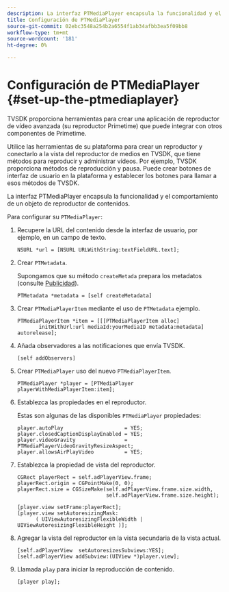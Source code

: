 ```yaml
---
description: La interfaz PTMediaPlayer encapsula la funcionalidad y el comportamiento de un objeto de reproductor de contenidos.
title: Configuración de PTMediaPlayer
source-git-commit: 02ebc3548a254b2a6554f1ab34afbb3ea5f09bb8
workflow-type: tm+mt
source-wordcount: '181'
ht-degree: 0%

---
```


# Configuración de PTMediaPlayer {#set-up-the-ptmediaplayer}

TVSDK proporciona herramientas para crear una aplicación de reproductor de vídeo avanzada (su reproductor Primetime) que puede integrar con otros componentes de Primetime.

Utilice las herramientas de su plataforma para crear un reproductor y conectarlo a la vista del reproductor de medios en TVSDK, que tiene métodos para reproducir y administrar vídeos. Por ejemplo, TVSDK proporciona métodos de reproducción y pausa. Puede crear botones de interfaz de usuario en la plataforma y establecer los botones para llamar a esos métodos de TVSDK.

La interfaz PTMediaPlayer encapsula la funcionalidad y el comportamiento de un objeto de reproductor de contenidos.

Para configurar su `PTMediaPlayer`:

1. Recupere la URL del contenido desde la interfaz de usuario, por ejemplo, en un campo de texto.

   ```
   NSURL *url = [NSURL URLWithString:textFieldURL.text];
   ```

1. Crear `PTMetadata`.

   Supongamos que su método `createMetada` prepara los metadatos (consulte [Publicidad](../ad-insertion/r-psdk-ios-1.4-advertising-requirements.md)).

   ```
   PTMetadata *metadata = [self createMetadata]
   ```

1. Crear `PTMediaPlayerItem` mediante el uso de `PTMetadata` ejemplo.

   ```
   PTMediaPlayerItem *item = [[[PTMediaPlayerItem alloc] 
          initWithUrl:url mediaId:yourMediaID metadata:metadata] autorelease];
   ```

1. Añada observadores a las notificaciones que envía TVSDK.

   ```
   [self addObservers]
   ```

1. Crear `PTMediaPlayer` uso del nuevo `PTMediaPlayerItem`.

   ```
   PTMediaPlayer *player = [PTMediaPlayer playerWithMediaPlayerItem:item];
   ```

1. Establezca las propiedades en el reproductor.

   Estas son algunas de las disponibles `PTMediaPlayer` propiedades:

   ```
   player.autoPlay                    = YES;  
   player.closedCaptionDisplayEnabled = YES; 
   player.videoGravity                = PTMediaPlayerVideoGravityResizeAspect;  
   player.allowsAirPlayVideo          = YES;
   ```

1. Establezca la propiedad de vista del reproductor.

   ```
   CGRect playerRect = self.adPlayerView.frame;  
   playerRect.origin = CGPointMake(0, 0); 
   playerRect.size = CGSizeMake(self.adPlayerView.frame.size.width,  
                                self.adPlayerView.frame.size.height); 
   
   [player.view setFrame:playerRect]; 
   [player.view setAutoresizingMask:  
         ( UIViewAutoresizingFlexibleWidth | UIViewAutoresizingFlexibleHeight )];
   ```

1. Agregar la vista del reproductor en la vista secundaria de la vista actual.

   ```
   [self.adPlayerView  setAutoresizesSubviews:YES];  
   [self.adPlayerView addSubview:(UIView *)player.view];
   ```

1. Llamada `play` para iniciar la reproducción de contenido.

   ```
   [player play];
   ```
